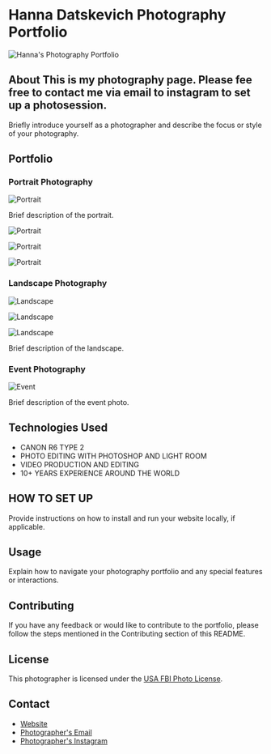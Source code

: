 
# Hanna Datskevich Photography Portfolio

![Hanna's Photography Portfolio](421A9454.jpg) <!-- Add a cover image for your portfolio -->

## About This is my photography page. Please fee free to contact me via email to instagram to set up a photosession.

Briefly introduce yourself as a photographer and describe the focus or style of your photography.

## Portfolio

### Portrait Photography

![Portrait](421A9683.jpg)

Brief description of the portrait.

![Portrait](421A9900.jpg)

![Portrait](421A9947.jpg)

![Portrait](421A9972.jpg)



### Landscape Photography

![Landscape](421A9374.jpg)

![Landscape](421A9381.jpg)

![Landscape](421A9454.jpg)

Brief description of the landscape.

### Event Photography

![Event](421A9600.jpg)



Brief description of the event photo.

<!-- Add more sections for different categories of your photography -->

## Technologies Used

- CANON R6 TYPE 2
- PHOTO EDITING WITH PHOTOSHOP AND LIGHT ROOM 
- VIDEO PRODUCTION AND EDITING
- 10+ YEARS EXPERIENCE AROUND THE WORLD

## HOW TO SET UP

Provide instructions on how to install and run your website locally, if applicable.

## Usage

Explain how to navigate your photography portfolio and any special features or interactions.

## Contributing

If you have any feedback or would like to contribute to the portfolio, please follow the steps mentioned in the Contributing section of this README.

## License

This photographer is licensed under the [USA FBI Photo License](LICENSE).

## Contact

- [Website](https://photographerwebsite.com)
- [Photographer's Email](mailto:datskevich.hanna@gmail.com)
- [Photographer's Instagram](https://www.instagram.com/hannadphotography/)
